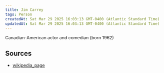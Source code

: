 ```yaml
---
title: Jim Carrey
tags: Person
createdAt: Sat Mar 29 2025 16:03:13 GMT-0400 (Atlantic Standard Time)
updatedAt: Sat Mar 29 2025 16:03:13 GMT-0400 (Atlantic Standard Time)
---
```



Canadian-American actor and comedian (born 1962)



## Sources
- [wikipedia_page](https://en.wikipedia.org/wiki/Jim_Carrey)
